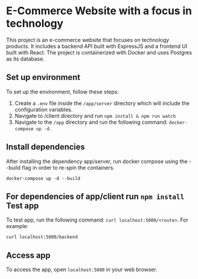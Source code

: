 E-Commerce Website with a focus in technology
=============================================

This project is an e-commerce website that focuses on technology products. It includes a backend API built with ExpressJS and a frontend UI built with React. The project is containerized with Docker and uses Postgres as its database.

Set up environment
------------------

To set up the environment, follow these steps:

1.  Create a `.env` file inside the `/app/server` directory which will include the configuration variables.
2. Navigate to /client directory and run `npm install & npm run watch`
3.  Navigate to the `/app` directory and run the following command: `docker-compose up -d`.

Install dependencies
------------------
After installing the dependency app/server, run docker compose 
using the --build flag in order to re-spin the containers.

`docker-compose up -d --build`

For dependencies of app/client run `npm install`
Test app
----------

To test app, run the following command: `curl localhost:5000/<route>`. For example:

`curl localhost:5000/backend`

Access app
----------

To access the app, open `localhost:5000` in your web browser.